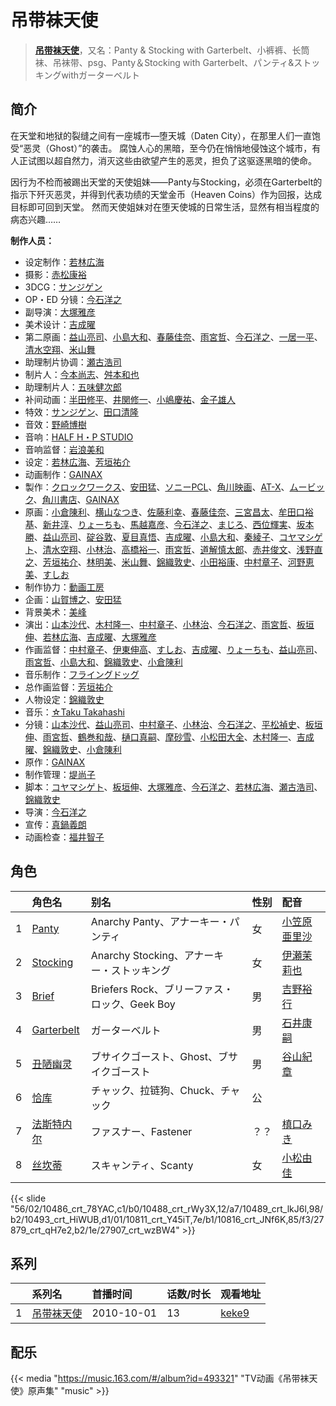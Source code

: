 # 吊带袜天使


> <u>**[吊带袜天使](https://bgm.tv/subject/8402)**</u>，又名：Panty & Stocking with Garterbelt、小裤裤、长筒袜、吊袜带、psg、Panty＆Stocking with Garterbelt、パンティ&amp;ストッキングwithガーターベルト

## 简介

在天堂和地狱的裂缝之间有一座城市—堕天城（Daten City），在那里人们一直饱受“恶灵（Ghost）”的袭击。
腐蚀人心的黑暗，至今仍在悄悄地侵蚀这个城市，有人正试图以超自然力，消灭这些由欲望产生的恶灵，担负了这驱逐黑暗的使命。

因行为不检而被踢出天堂的天使姐妹——Panty与Stocking，必须在Garterbelt的指示下歼灭恶灵，并得到代表功绩的天堂金币（Heaven Coins）作为回报，达成目标即可回到天堂。
然而天使姐妹对在堕天使城的日常生活，显然有相当程度的病态兴趣……

**制作人员：**
- 设定制作：[若林広海](https://bgm.tv/person/23641)
- 摄影：[赤松康裕](https://bgm.tv/person/14219)
- 3DCG：[サンジゲン](https://bgm.tv/person/7061)
- OP・ED 分镜：[今石洋之](https://bgm.tv/person/1755)
- 副导演：[大塚雅彦](https://bgm.tv/person/760)
- 美术设计：[吉成曜](https://bgm.tv/person/9752)
- 第二原画：[益山亮司](https://bgm.tv/person/11783)、[小島大和](https://bgm.tv/person/14525)、[春藤佳奈](https://bgm.tv/person/26580)、[雨宮哲](https://bgm.tv/person/12578)、[今石洋之](https://bgm.tv/person/1755)、[一居一平](https://bgm.tv/person/19478)、[清水空翔](https://bgm.tv/person/11712)、[米山舞](https://bgm.tv/person/12580)
- 助理制片协调：[瀬古浩司](https://bgm.tv/person/15614)
- 制片人：[今本尚志](https://bgm.tv/person/14904)、[舛本和也](https://bgm.tv/person/27237)
- 助理制片人：[五味健次郎](https://bgm.tv/person/35965)
- 补间动画：[半田修平](https://bgm.tv/person/14512)、[井関修一](https://bgm.tv/person/19403)、[小嶋慶祐](https://bgm.tv/person/12515)、[金子雄人](https://bgm.tv/person/22286)
- 特效：[サンジゲン](https://bgm.tv/person/7061)、[田口清隆](https://bgm.tv/person/41669)
- 音效：[野崎博樹](https://bgm.tv/person/28052)
- 音响：[HALF H・P STUDIO](https://bgm.tv/person/13619)
- 音响监督：[岩浪美和](https://bgm.tv/person/231)
- 设定：[若林広海](https://bgm.tv/person/23641)、[芳垣祐介](https://bgm.tv/person/11388)
- 动画制作：[GAINAX](https://bgm.tv/person/93)
- 製作：[クロックワークス](https://bgm.tv/person/1492)、[安田猛](https://bgm.tv/person/710)、[ソニーPCL](https://bgm.tv/person/1491)、[角川映画](https://bgm.tv/person/11505)、[AT-X](https://bgm.tv/person/230)、[ムービック](https://bgm.tv/person/310)、[角川書店](https://bgm.tv/person/518)、[GAINAX](https://bgm.tv/person/93)
- 原画：[小倉陳利](https://bgm.tv/person/11403)、[横山なつき](https://bgm.tv/person/49768)、[佐藤利幸](https://bgm.tv/person/3205)、[春藤佳奈](https://bgm.tv/person/26580)、[三宮昌太](https://bgm.tv/person/11346)、[牟田口裕基](https://bgm.tv/person/14511)、[新井淳](https://bgm.tv/person/12576)、[りょーちも](https://bgm.tv/person/3557)、[馬越嘉彦](https://bgm.tv/person/820)、[今石洋之](https://bgm.tv/person/1755)、[まじろ](https://bgm.tv/person/12523)、[西位輝実](https://bgm.tv/person/6847)、[坂本勝](https://bgm.tv/person/26341)、[益山亮司](https://bgm.tv/person/11783)、[碇谷敦](https://bgm.tv/person/12343)、[夏目真悟](https://bgm.tv/person/11568)、[吉成曜](https://bgm.tv/person/9752)、[小島大和](https://bgm.tv/person/14525)、[秦綾子](https://bgm.tv/person/17957)、[コヤマシゲト](https://bgm.tv/person/11653)、[清水空翔](https://bgm.tv/person/11712)、[小林治](https://bgm.tv/person/2533)、[高橋裕一](https://bgm.tv/person/3491)、[雨宮哲](https://bgm.tv/person/12578)、[道解慎太郎](https://bgm.tv/person/12251)、[赤井俊文](https://bgm.tv/person/7825)、[浅野直之](https://bgm.tv/person/12700)、[芳垣祐介](https://bgm.tv/person/11388)、[林明美](https://bgm.tv/person/146)、[米山舞](https://bgm.tv/person/12580)、[錦織敦史](https://bgm.tv/person/3223)、[小田裕康](https://bgm.tv/person/12433)、[中村章子](https://bgm.tv/person/3310)、[河野恵美](https://bgm.tv/person/12499)、[すしお](https://bgm.tv/person/2649)
- 制作协力：[動画工房](https://bgm.tv/person/6305)
- 企画：[山賀博之](https://bgm.tv/person/261)、[安田猛](https://bgm.tv/person/710)
- 背景美术：[美峰](https://bgm.tv/person/27305)
- 演出：[山本沙代](https://bgm.tv/person/3563)、[木村隆一](https://bgm.tv/person/3369)、[中村章子](https://bgm.tv/person/3310)、[小林治](https://bgm.tv/person/2533)、[今石洋之](https://bgm.tv/person/1755)、[雨宮哲](https://bgm.tv/person/12578)、[板垣伸](https://bgm.tv/person/1663)、[若林広海](https://bgm.tv/person/23641)、[吉成曜](https://bgm.tv/person/9752)、[大塚雅彦](https://bgm.tv/person/760)
- 作画监督：[中村章子](https://bgm.tv/person/3310)、[伊東伸高](https://bgm.tv/person/3164)、[すしお](https://bgm.tv/person/2649)、[吉成曜](https://bgm.tv/person/9752)、[りょーちも](https://bgm.tv/person/3557)、[益山亮司](https://bgm.tv/person/11783)、[雨宮哲](https://bgm.tv/person/12578)、[小島大和](https://bgm.tv/person/14525)、[錦織敦史](https://bgm.tv/person/3223)、[小倉陳利](https://bgm.tv/person/11403)
- 音乐制作：[フライングドッグ](https://bgm.tv/person/3440)
- 总作画监督：[芳垣祐介](https://bgm.tv/person/11388)
- 人物设定：[錦織敦史](https://bgm.tv/person/3223)
- 音乐：[☆Taku Takahashi](https://bgm.tv/person/10800)
- 分镜：[山本沙代](https://bgm.tv/person/3563)、[益山亮司](https://bgm.tv/person/11783)、[中村章子](https://bgm.tv/person/3310)、[小林治](https://bgm.tv/person/2533)、[今石洋之](https://bgm.tv/person/1755)、[平松禎史](https://bgm.tv/person/1756)、[板垣伸](https://bgm.tv/person/1663)、[雨宮哲](https://bgm.tv/person/12578)、[鶴巻和哉](https://bgm.tv/person/410)、[樋口真嗣](https://bgm.tv/person/2150)、[摩砂雪](https://bgm.tv/person/254)、[小松田大全](https://bgm.tv/person/15478)、[木村隆一](https://bgm.tv/person/3369)、[吉成曜](https://bgm.tv/person/9752)、[錦織敦史](https://bgm.tv/person/3223)、[小倉陳利](https://bgm.tv/person/11403)
- 原作：[GAINAX](https://bgm.tv/person/93)
- 制作管理：[堤尚子](https://bgm.tv/person/27300)
- 脚本：[コヤマシゲト](https://bgm.tv/person/11653)、[板垣伸](https://bgm.tv/person/1663)、[大塚雅彦](https://bgm.tv/person/760)、[今石洋之](https://bgm.tv/person/1755)、[若林広海](https://bgm.tv/person/23641)、[瀬古浩司](https://bgm.tv/person/15614)、[錦織敦史](https://bgm.tv/person/3223)
- 导演：[今石洋之](https://bgm.tv/person/1755)
- 宣传：[真鍋義朗](https://bgm.tv/person/60162)
- 动画检查：[福井智子](https://bgm.tv/person/55140)

## 角色

|     |   角色名   |   别名  | 性别 |  配音  |
|:--- |:------  |:----      |:---  |:--   |
| 1 | [Panty](https://bgm.tv/character/10486) | Anarchy Panty、アナーキー・パンティ | 女 | [小笠原亜里沙](https://bgm.tv/person/4909) |
| 2 | [Stocking](https://bgm.tv/character/10488) | Anarchy Stocking、アナーキー・ストッキング | 女 | [伊瀬茉莉也](https://bgm.tv/person/4769) |
| 3 | [Brief](https://bgm.tv/character/10489) | Briefers Rock、ブリーファス・ロック、Geek Boy | 男 | [吉野裕行](https://bgm.tv/person/3955) |
| 4 | [Garterbelt](https://bgm.tv/character/10493) | ガーターベルト | 男 | [石井康嗣](https://bgm.tv/person/3981) |
| 5 | [丑陋幽灵](https://bgm.tv/character/10811) | ブサイクゴースト、Ghost、ブサイクゴースト | 男 | [谷山紀章](https://bgm.tv/person/4678) |
| 6 | [恰库](https://bgm.tv/character/10816) | チャック、拉链狗、Chuck、チャック | 公 |  |
| 7 | [法斯特内尔](https://bgm.tv/character/27879) | ファスナー、Fastener | ？？ | [槙口みき](https://bgm.tv/person/15986) |
| 8 | [丝坎蒂](https://bgm.tv/character/27907) | スキャンティ、Scanty | 女 | [小松由佳](https://bgm.tv/person/5088) |

{{< slide "56/02/10486_crt_78YAC,c1/b0/10488_crt_rWy3X,12/a7/10489_crt_lkJ6l,98/b2/10493_crt_HiWUB,d1/01/10811_crt_Y45iT,7e/b1/10816_crt_JNf6K,85/f3/27879_crt_qH7e2,b2/1e/27907_crt_wzBW4" >}}

## 系列

|     | 系列名   | 首播时间       | 话数/时长 | 观看地址                                                    |
| :-- | :---- | :--------- | :---- | :------------------------------------------------------ |
| 1   |[吊带袜天使](https://bgm.tv/subject/8402)| 2010-10-01 | 13    | [keke9](https://www.keke9.app/play/28920-4-254671.html) |


## 配乐

{{< media "https://music.163.com/#/album?id=493321"
"TV动画《吊带袜天使》原声集" 
"music" >}}
